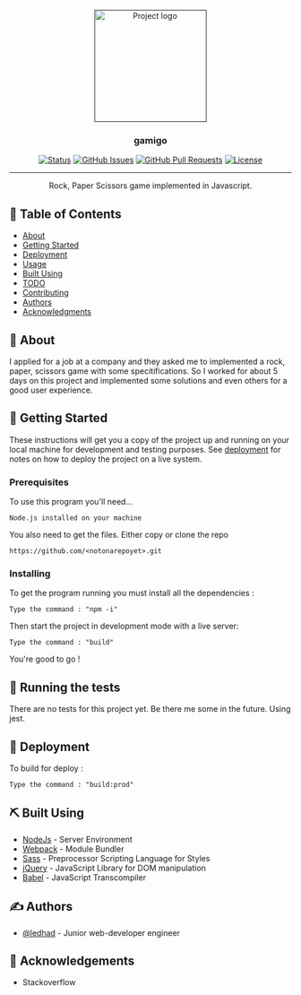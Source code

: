<p align="center">
  <a href="" rel="noopener">
 <img width=200px height=200px src="https://i.imgur.com/6wj0hh6.jpg" alt="Project logo"></a>
</p>

<h3 align="center">gamigo</h3>

<div align="center">

[![Status](https://img.shields.io/badge/status-active-success.svg)]()
[![GitHub Issues](https://img.shields.io/github/issues/kylelobo/The-Documentation-Compendium.svg)](https://github.com/kylelobo/The-Documentation-Compendium/issues)
[![GitHub Pull Requests](https://img.shields.io/github/issues-pr/kylelobo/The-Documentation-Compendium.svg)](https://github.com/kylelobo/The-Documentation-Compendium/pulls)
[![License](https://img.shields.io/badge/license-MIT-blue.svg)](/LICENSE)

</div>

---

<p align="center"> Rock, Paper Scissors game implemented in Javascript.
    <br>
</p>

## 📝 Table of Contents

- [About](#about)
- [Getting Started](#getting_started)
- [Deployment](#deployment)
- [Usage](#usage)
- [Built Using](#built_using)
- [TODO](../TODO.md)
- [Contributing](../CONTRIBUTING.md)
- [Authors](#authors)
- [Acknowledgments](#acknowledgement)

## 🧐 About <a name = "about"></a>

I applied for a job at a company and they asked me to implemented a rock, paper, scissors game with some specitifications.
So I worked for about 5 days on this project and implemented some solutions and even others for a good user experience.

## 🏁 Getting Started <a name = "getting_started"></a>

These instructions will get you a copy of the project up and running on your local machine for development and testing purposes. See [deployment](#deployment) for notes on how to deploy the project on a live system.

### Prerequisites

To use this program you'll need...

```
Node.js installed on your machine

```

You also need to get the files. Either copy or clone the repo

```
https://github.com/<notonarepoyet>.git
```

### Installing

To get the program running you must install all the dependencies :

```
Type the command : "npm -i"
```

Then start the project in development mode with a live server:

```
Type the command : "build"
```

You're good to go !

## 🔧 Running the tests <a name = "tests"></a>

There are no tests for this project yet. Be there me some in the future. Using jest.

## 🚀 Deployment <a name = "deployment"></a>

To build for deploy :

```
Type the command : "build:prod"
```

## ⛏️ Built Using <a name = "built_using"></a>

- [NodeJs](https://nodejs.org/en/) - Server Environment
- [Webpack](https://webpack.js.org/) - Module Bundler
- [Sass](https://sass-lang.com/) - Preprocessor Scripting Language for Styles
- [jQuery](https://jquery.com/) - JavaScript Library for DOM manipulation
- [Babel](https://babeljs.io/) - JavaScript Transcompiler

## ✍️ Authors <a name = "authors"></a>

- [@ledhad](https://github.com/ledhad) - Junior web-developer engineer

## 🎉 Acknowledgements <a name = "acknowledgement"></a>

- Stackoverflow
